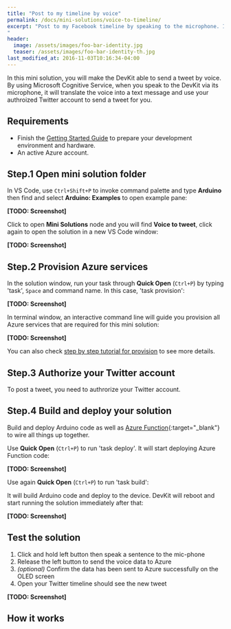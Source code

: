 ```yaml
---
title: "Post to my timeline by voice"
permalink: /docs/mini-solutions/voice-to-timeline/
excerpt: "Post to my Facebook timeline by speaking to the microphone. It integrates Microsoft Cognitive Service to translate a voice clip into text message and Azure Logic App to do the post.
"
header:
  image: /assets/images/foo-bar-identity.jpg
  teaser: /assets/images/foo-bar-identity-th.jpg
last_modified_at: 2016-11-03T10:16:34-04:00
---
```


In this mini solution, you will make the DevKit able to send a tweet by voice. By using Microsoft Cognitive Service, when you speak to the DevKit via its microphone, it will translate the voice into a text message and use your authroized Twitter account to send a tweet for you.

## Requirements

* Finish the [Getting Started Guide](/azure-iot-developer-kit/getting-started.html) to prepare your development environment and hardware.
* An active Azure account.

## Step.1 Open mini solution folder

In VS Code, use `Ctrl+Shift+P` to invoke command palette and type **Arduino** then find and select **Arduino: Examples** to open example pane:

**[TODO: Screenshot]**

Click to open **Mini Solutions** node and you will find **Voice to tweet**, click again to open the solution in a new VS Code window:

**[TODO: Screenshot]**

## Step.2 Provision Azure services

In the solution window, run your task through **Quick Open** (`Ctrl+P`) by typing 'task', `Space` and command name. In this case, 'task provision':

**[TODO: Screenshot]**

In terminal window, an interactive command line will guide you provision all Azure services that are required for this mini solution:

**[TODO: Screenshot]**

You can also check [step by step tutorial for provision](/azure-iot-developer-kit/solutions/common/provision-step-by-step.html) to see more details.

## Step.3 Authorize your Twitter account

To post a tweet, you need to authrorize your Twitter account. 

## Step.4 Build and deploy your solution

Build and deploy Arduino code as well as [Azure Function](https://azure.microsoft.com/en-us/services/functions/){:target="_blank"} to wire all things up together.

Use **Quick Open** (`Ctrl+P`) to run 'task deploy'. It will start deploying Azure Function code:

**[TODO: Screenshot]**

Use again **Quick Open** (`Ctrl+P`) to run 'task build':

It will build Arduino code and deploy to the device. DevKit will reboot and start running the solution immediately after that:

**[TODO: Screenshot]**

## Test the solution

1. Click and hold left button then speak a sentence to the mic-phone  
2. Release the left button to send the voice data to Azure  
3. *(optional)* Confirm the data has been sent to Azure successfully on the OLED screen
4. Open your Twitter timeline should see the new tweet

**[TODO: Screenshot]**

## How it works